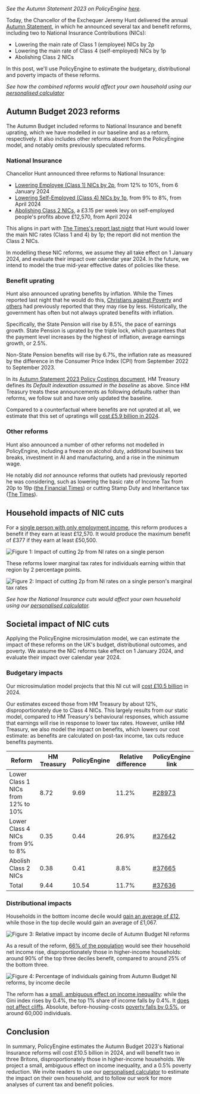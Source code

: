 _See the Autumn Statement 2023 on PolicyEngine [here](https://policyengine.org/uk/policy?focus=policyOutput.netIncome&reform=37636&region=uk&timePeriod=2024&baseline=1)._

Today, the Chancellor of the Exchequer Jeremy Hunt delivered the annual [Autumn Statement](https://assets.publishing.service.gov.uk/media/655d0a83544aea000dfb321d/Autumn_Statement_2023_Policy_Costings_-_Final.pdf), in which he announced several tax and benefit reforms, including two to National Insurance Contributions (NICs):

- Lowering the main rate of Class 1 (employee) NICs by 2p
- Lowering the main rate of Class 4 (self-employed) NICs by 1p
- Abolishing Class 2 NICs

In this post, we'll use PolicyEngine to estimate the budgetary, distributional and poverty impacts of these reforms.

_See how the combined reforms would affect your own household using our [personalised calculator](https://policyengine.org/uk/household?focus=intro&reform=37636&region=uk&timePeriod=2023&baseline=1)_

## Autumn Budget 2023 reforms

The Autumn Budget included reforms to National Insurance and benefit uprating, which we have modelled in our baseline and as a reform, respectively. It also includes other reforms absent from the PolicyEngine model, and notably omits previously speculated reforms.

### National Insurance

Chancellor Hunt announced three reforms to National Insurance:

- [Lowering Employee (Class 1) NICs by 2p](https://assets.publishing.service.gov.uk/media/655d0a83544aea000dfb321d/Autumn_Statement_2023_Policy_Costings_-_Final.pdf#page=9), from 12% to 10%, from 6 January 2024
- [Lowering Self-Employed (Class 4) NICs by 1p](https://assets.publishing.service.gov.uk/media/655d0a83544aea000dfb321d/Autumn_Statement_2023_Policy_Costings_-_Final.pdf#page=10), from 9% to 8%, from April 2024
- [Abolishing Class 2 NICs](https://assets.publishing.service.gov.uk/media/655d0a83544aea000dfb321d/Autumn_Statement_2023_Policy_Costings_-_Final.pdf#page=11), a £3.15 per week levy on self-employed people's profits above £12,570, from April 2024

This aligns in part with [The Times's report last night](https://www.thetimes.co.uk/article/national-living-wage-rise-jeremy-hunt-autumn-statement-j9f0pssxw) that Hunt would lower the main NIC rates (Class 1 and 4) by 1p; the report did not mention the Class 2 NICs.

In modelling these NIC reforms, we assume they all take effect on 1 January 2024, and evaluate their impact over calendar year 2024. In the future, we intend to model the true mid-year effective dates of policies like these.

### Benefit uprating

Hunt also announced uprating benefits by inflation. While the Times reported last night that he would do this, [Christians against Poverty](https://capuk.org/news-and-blog/what-will-be-in-the-autumn-statement) and [others](https://www.theguardian.com/society/2023/nov/15/jeremy-hunt-urged-not-to-use-sharp-fall-in-inflation-to-squeeze-benefits) had previously reported that they may rise by less. Historically, the government has often but not always uprated benefits with inflation.

Specifically, the State Pension will rise by 8.5%, the pace of earnings growth. State Pension is uprated by the triple lock, which guarantees that the payment level increases by the highest of inflation, average earnings growth, or 2.5%.

Non-State Pension benefits will rise by 6.7%, the inflation rate as measured by the difference in the Consumer Price Index (CPI) from September 2022 to September 2023.

In its [Autumn Statement 2023 Policy Costings document](https://assets.publishing.service.gov.uk/media/655d0a83544aea000dfb321d/Autumn_Statement_2023_Policy_Costings_-_Final.pdf#page=64), HM Treasury defines its _Default indexation assumed in the baseline_ as above. Since HM Treasury treats these announcements as following defaults rather than reforms, we follow suit and have only updated the baseline.

Compared to a counterfactual where benefits are not uprated at all, we estimate that this set of upratings will [cost £5.9 billion in 2024](https://policyengine.org/uk/policy?focus=policyOutput.netIncome&timePeriod=2024&region=uk&reform=1&baseline=37721).

### Other reforms

Hunt also announced a number of other reforms not modelled in PolicyEngine, including a freeze on alcohol duty, additional business tax breaks, investment in AI and manufacturing, and a rise in the minimum wage.

He notably did _not_ announce reforms that outlets had previously reported he was considering, such as lowering the basic rate of Income Tax from 20p to 19p ([the Financial Times](https://www.ft.com/content/aafea716-30d5-4518-98fe-169f6995173e)) or cutting Stamp Duty and Inheritance tax ([The Times](https://www.thetimes.co.uk/article/autumn-statement-2023-predictions-jeremy-hunt-budget-tax-cuts-03sms6x82)).

## Household impacts of NIC cuts

For a [single person with only employment income](https://policyengine.org/uk/household?focus=householdOutput.earnings&reform=37636&region=uk&timePeriod=2023&baseline=1&household=32608), this reform produces a benefit if they earn at least £12,570. It would produce the maximum benefit of £377 if they earn at least £50,500.

![Figure 1: Impact of cutting 2p from NI rates on a single person](https://user-images.githubusercontent.com/6076111/285001945-5d30d660-75c5-4fcd-9651-9b2fccab300a.png)

These reforms lower marginal tax rates for individuals earning within that region by 2 percentage points.

![Figure 2: Impact of cutting 2p from NI rates on a single person's marginal tax rates](https://user-images.githubusercontent.com/6076111/285002391-620c0fa8-7a39-4bd5-a68f-c0afa987d029.png)

_See how the National Insurance cuts would affect your own household using our [personalised calculator](https://policyengine.org/uk/household?focus=intro&reform=37636&region=uk&timePeriod=2023&baseline=1)._

## Societal impact of NIC cuts

Applying the PolicyEngine microsimulation model, we can estimate the impact of these reforms on the UK's budget, distributional outcomes, and poverty. We assume the NIC reforms take effect on 1 January 2024, and evaluate their impact over calendar year 2024.

### Budgetary impacts

Our microsimulation model projects that this NI cut will [cost £10.5 billion](https://policyengine.org/uk/policy?focus=policyOutput.netIncome&reform=37636&region=uk&timePeriod=2024&baseline=1) in 2024.

Our estimates exceed those from HM Treasury by about 12%, disproportionately due to Class 4 NICs. This largely results from our static model, compared to HM Treasury's behavioural responses, which assume that earnings will rise in response to lower tax rates. However, unlike HM Treasury, we also model the impact on benefits, which lowers our cost estimate: as benefits are calculated on post-tax income, tax cuts reduce benefits payments.

| Reform                             | HM Treasury | PolicyEngine | Relative difference | PolicyEngine link                                                                                                           |
| ---------------------------------- | ----------- | ------------ | ------------------- | --------------------------------------------------------------------------------------------------------------------------- |
| Lower Class 1 NICs from 12% to 10% | 8.72        | 9.69         | 11.2%               | [#28973](https://policyengine.org/uk/policy?focus=policyOutput.netIncome&reform=28973&region=uk&timePeriod=2024&baseline=1) |
| Lower Class 4 NICs from 9% to 8%   | 0.35        | 0.44         | 26.9%               | [#37642](https://policyengine.org/uk/policy?focus=policyOutput.netIncome&reform=37642&region=uk&timePeriod=2024&baseline=1) |
| Abolish Class 2 NICs               | 0.38        | 0.41         | 8.8%                | [#37665](https://policyengine.org/uk/policy?focus=policyOutput.netIncome&reform=37665&region=uk&timePeriod=2024&baseline=1) |
| Total                              | 9.44        | 10.54        | 11.7%               | [#37636](https://policyengine.org/uk/policy?focus=policyOutput.netIncome&reform=37636&region=uk&timePeriod=2024&baseline=1) |

### Distributional impacts

Households in the bottom income decile would [gain an average of £12](https://policyengine.org/uk/policy?focus=policyOutput.decileAverageImpact&reform=37636&region=uk&timePeriod=2024&baseline=1), while those in the top decile would gain an average of £1,067.

![Figure 3: Relative impact by income decile of Autumn Budget NI reforms](https://user-images.githubusercontent.com/6076111/284982468-181d24ac-ff5c-498b-95eb-35a1311af7bb.png)

As a result of the reform, [66% of the population](https://policyengine.org/uk/policy?focus=policyOutput.intraDecileImpact&reform=37636&region=uk&timePeriod=2024&baseline=1) would see their household net income rise, disproportionately those in higher-income households: around 90% of the top three deciles benefit, compared to around 25% of the bottom three.

![Figure 4: Percentage of individuals gaining from Autumn Budget NI reforms, by income decile](https://user-images.githubusercontent.com/6076111/284982567-35937f5f-a82a-44e0-8a11-fb651413519b.png)

The reform has a [small, ambiguous effect on income inequality](https://policyengine.org/uk/policy?focus=policyOutput.inequalityImpact&reform=37636&region=uk&timePeriod=2024&baseline=1): while the Gini index rises by 0.4%, the top 1% share of income falls by 0.4%. It [does not affect cliffs](https://policyengine.org/uk/policy?focus=policyOutput.cliffImpact&reform=37636&region=uk&timePeriod=2024&baseline=1). Absolute, before-housing-costs [poverty falls by 0.5%](https://policyengine.org/uk/policy?focus=policyOutput.povertyImpact&reform=37636&region=uk&timePeriod=2024&baseline=1), or around 60,000 individuals.

## Conclusion

In summary, PolicyEngine estimates the Autumn Budget 2023's National Insurance reforms will cost £10.5 billion in 2024, and will benefit two in three Britons, disproportionately those in higher-income households. We project a small, ambiguous effect on income inequality, and a 0.5% poverty reduction. We invite readers to use our [personalised calculator](https://policyengine.org/uk/household?focus=intro&reform=37636&region=uk&timePeriod=2023&baseline=1) to estimate the impact on their own household, and to follow our work for more analyses of current tax and benefit policies.
